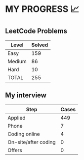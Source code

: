 # MY PROGRESS 📈

## LeetCode Problems

| Level  | Solved |
|--------|--------|
| Easy   |    159 |
| Medium |     86 |
| Hard   |     10 |
| TOTAL  |    255 |

## My interview

| Step                 | Cases |
|----------------------|-------|
| Applied              |   449 |
| Phone                |     7 |
| Coding online        |     4 |
| On-site/after coding |     0 |
| Offers               |     0 |
 